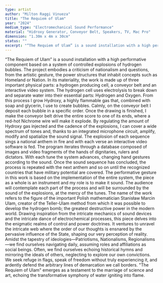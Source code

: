 ```yaml
---
type: artist
author: "Milton Raggi Vinueza"
title: "The Requiem of Ulam"
year: "2024"
medium_type: "Electromechanical Sound Performance"
material: "Hidroxy Generator, Conveyor Belt, Speakers, TV, Mac Pro"
dimension: "1.30m x 4m x 30cm"
status: ""
excerpt: "“The Requiem of Ulam” is a sound installation with a high performative component based on a system of controlled explosions of hydrogen bubbles. The project embodies a criticism of nationalism and questions, from the artistic gesture, the power structures that inhabit concepts such as Homeland or Nation.In its materiality, the work is made up of three important physical parts: a hydrogen producing cell, a conveyor belt and an interactive video system.The hydrogen cell uses electrolysis to break down and separate water into their essential parts: Hydrogen and Oxygen. From this process I grow Hydroxy, a highly flammable gas that, combined with soap and glycerin, I use to create bubbles.Calmly, on the conveyor belt I deposit each bubble in a specific order..."
---
```

“The Requiem of Ulam” is a sound installation with a high performative component based on a system of controlled explosions of hydrogen bubbles. The project embodies a criticism of nationalism and questions, from the artistic gesture, the power structures that inhabit concepts such as Homeland or Nation.
In its materiality, the work is made up of three important physical parts: a hydrogen producing cell, a conveyor belt and an interactive video system.
The hydrogen cell uses electrolysis to break down and separate water into their essential parts: Hydrogen and Oxygen. From this process I grow Hydroxy, a highly flammable gas that, combined with soap and glycerin, I use to create bubbles.
Calmly, on the conveyor belt I deposit each bubble in a specific order. Once the drawing is finished, I make the conveyor belt drive the entire score to one of its ends, where a red-hot Nichrome wire will make it explode. By regulating the amount of Hydroxy gas injected and the cadence of the explosions, I can cover a wide spectrum of tones and, thanks to an integrated microphone circuit, amplify, modify and spatialize the sound signal.
The explosion of each sequence sings a national anthem in fire and with each verse an interactive video software is fed. The program iterates through a database composed of images and video fragments of the hands of dignitaries, rulers and dictators. With each tune the system advances, changing hand gestures according to the sound.
Once the sound sequence has concluded, the process is repeated with the next anthem and so on until the recognized countries that have military potential are covered. The performative gesture in this work is based on the implementation of the entire system, the piece as a whole is an instrument and my role is to make it sound. The audience will contemplate each part of the process and will be surrounded by the sound of the explosions, at the mercy of the tunes.
The name of the work refers to the figure of the important Polish mathematician Stanisław Marcin Ulam, creator of the Teller-Ulam method from which it was possible to develop the hydrogen bomb; the greatest destructive power in the modern world.
Drawing inspiration from the intricate mechanics of sound devices and the intricate dance of electrochemical processes, this piece delves into the enigmatic realms of control and power doctrines. It ventures to unravel the intricate web where the order of our thoughts is ensnared by the pervasive influence of the State, shaping our very perception of reality. Amidst the tapestry of ideologies—Patriotisms, Nationalisms, Regionalisms—we find ourselves navigating daily, assuming roles and affiliations as social beings. Often, we find ourselves echoing historical hymns and mirroring the ideals of others, neglecting to explore our own convictions. We seek refuge in flags, speak of freedom without truly experiencing it, and ardently defend the arbitrary lines of demarcation we call borders. "The Requiem of Ulam" emerges as a testament to the marriage of science and art, echoing the transformative symphony of water igniting into flame.
